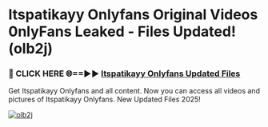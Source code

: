 # Itspatikayy Onlyfans Original Videos 0nlyFans Leaked - Files Updated! (olb2j)

<h3>🔴 CLICK HERE 🌐==►► <a href="https://tinyurl.com/ehrbuxhb" rel="nofollow">Itspatikayy Onlyfans Updated Files</a></h3>

Get Itspatikayy Onlyfans and all content. Now you can access all videos and pictures of Itspatikayy Onlyfans. New Updated Files 2025!

[![olb2j](https://i.imgur.com/lVYEuWS.gif)](https://tinyurl.com/ehrbuxhb)
